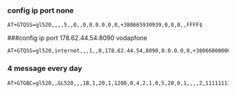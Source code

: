 ### config ip port none
```sms
AT+GTQSS=gl520,,,,5,,0,,0,0.0.0.0,0,+380665930939,0,0,0,,FFFF$
```
  
###config ip port 178.62.44.54:8090 vodapfone
```sms
AT+GTQSS=gl520,internet,,,1,,0,178.62.44.54,8090,0.0.0.0,0,+380660000000,0,0,0,,FFFF$
```


### 4 message every day
```sms
AT+GTGBC=gl520,,GL520,,,1B,1,20,1,1200,0,4,2,1,0,5,20,0,1,,,,2,11111111111111,0,0,0,1100,0,,0,FFFF$

```